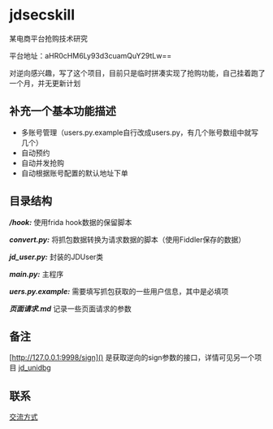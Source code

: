 # jdsecskill

某电商平台抢购技术研究

平台地址：aHR0cHM6Ly93d3cuamQuY29tLw==

对逆向感兴趣，写了这个项目，目前只是临时拼凑实现了抢购功能，自己挂着跑了一个月，并无更新计划

## 补充一个基本功能描述

- 多账号管理（users.py.example自行改成users.py，有几个账号数组中就写几个）
- 自动预约
- 自动并发抢购
- 自动根据账号配置的默认地址下单

## 目录结构

***/hook:*** 使用frida hook数据的保留脚本

***convert.py:*** 将抓包数据转换为请求数据的脚本（使用Fiddler保存的数据）

***jd_user.py:*** 封装的JDUser类

***main.py:*** 主程序

***uers.py.example:*** 需要填写抓包获取的一些用户信息，其中是必填项

***页面请求.md*** 记录一些页面请求的参数

## 备注

[http://127.0.0.1:9998/sign]() 是获取逆向的sign参数的接口，详情可见另一个项目
[jd_unidbg](https://github.com/A1anSong/jd_unidbg)

## 联系

[交流方式](https://github.com/A1anSong#wechat-qr-code)